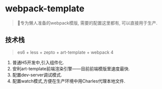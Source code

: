 # webpack-template
> 专为懒人准备的webpack模版, 需要的配置这里都有, 可以直接用于生产.

## 技术栈
> es6 + less + zepto + art-template + webpack 4

1. 普通H5开发中,引入组件化.
2. 安利art-template前端渲染引擎——目前前端模版里速度最快.
3. 配置dev-server调试模式.
4. 配置watch模式,方便在生产环境中用Charles代理本地文件.